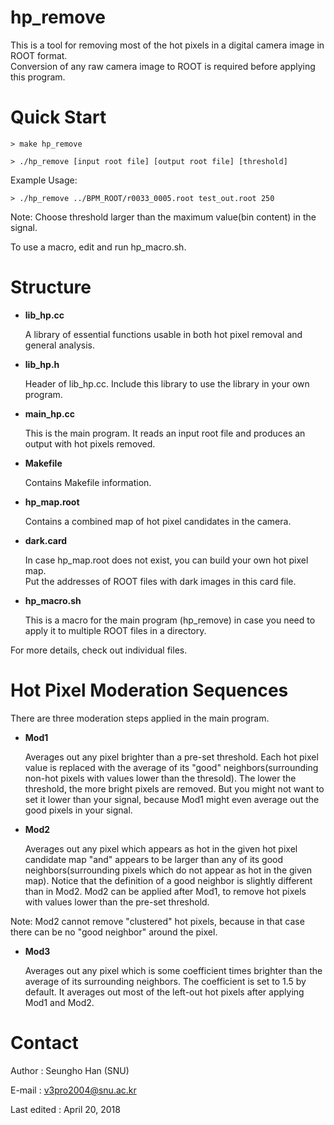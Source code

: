 hp_remove
=========

This is a tool for removing most of the hot pixels in a digital camera image in ROOT format.  
Conversion of any raw camera image to ROOT is required before applying this program.

Quick Start
===========

```
> make hp_remove
```
```
> ./hp_remove [input root file] [output root file] [threshold]
```

Example Usage:
```
> ./hp_remove ../BPM_ROOT/r0033_0005.root test_out.root 250
```

Note: Choose threshold larger than the maximum value(bin content) in the signal.

To use a macro, edit and run hp_macro.sh.

Structure
=========

* **lib_hp.cc**

	A library of essential functions usable in both hot pixel removal and general analysis.

* **lib_hp.h**

	Header of lib_hp.cc. Include this library to use the library in your own program.		 

* **main_hp.cc**

	This is the main program. It reads an input root file and produces an output with hot pixels removed. 

* **Makefile**

	Contains Makefile information.

* **hp_map.root**

	 Contains a combined map of hot pixel candidates in the camera.

* **dark.card**

	In case hp_map.root does not exist, you can build your own hot pixel map.   
	Put the addresses of ROOT files with dark images in this card file.

* **hp_macro.sh**

	This is a macro for the main program (hp_remove) in case you need to apply it to multiple ROOT files in a directory.

For more details, check out individual files. 


Hot Pixel Moderation Sequences
===============================

There are three moderation steps applied in the main program.

* **Mod1**

	Averages out any pixel brighter than a pre-set threshold. Each hot pixel value is replaced with the average of its "good" neighbors(surrounding non-hot pixels with values lower than the thresold). The lower the threshold, the more bright pixels are removed. But you might not want to set it lower than your signal, because Mod1 might even average out the good pixels in your signal. 

* **Mod2**
	
	Averages out any pixel which appears as hot in the given hot pixel candidate map "and" appears to be larger than any of its good neighbors(surrounding pixels which do not appear as hot in the given map). Notice that the definition of a good neighbor is slightly different than in Mod2. Mod2 can be applied after Mod1, to remove hot pixels with values lower than the pre-set threshold. 

Note: Mod2 cannot remove "clustered" hot pixels, because in that case there can be no "good neighbor" around the pixel.

* **Mod3**

	Averages out any pixel which is some coefficient times brighter than the average of its surrounding neighbors. The coefficient is set to 1.5 by default. It averages out most of the left-out hot pixels after applying Mod1 and Mod2.

Contact
===========================

Author : Seungho Han (SNU)

E-mail : v3pro2004@snu.ac.kr

Last edited : April 20, 2018


